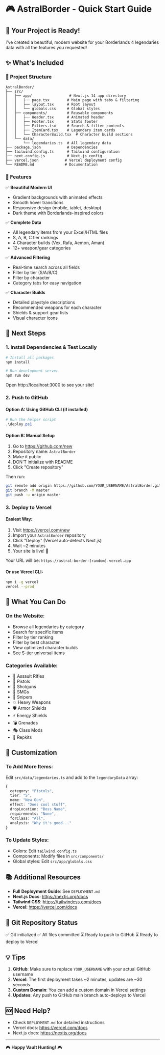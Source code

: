 # 🎮 AstralBorder - Quick Start Guide

## 🎉 Your Project is Ready!

I've created a beautiful, modern website for your Borderlands 4 legendaries data with all the features you requested!

## ✨ What's Included

### 📁 Project Structure
```
AstralBorder/
├── src/
│   ├── app/                 # Next.js 14 app directory
│   │   ├── page.tsx        # Main page with tabs & filtering
│   │   ├── layout.tsx      # Root layout
│   │   └── globals.css     # Global styles
│   ├── components/         # Reusable components
│   │   ├── Header.tsx      # Animated header
│   │   ├── Footer.tsx      # Stats footer
│   │   ├── Filters.tsx     # Search & filter controls
│   │   ├── ItemCard.tsx    # Legendary item cards
│   │   └── CharacterBuild.tsx  # Character build sections
│   └── data/
│       └── legendaries.ts  # All legendary data
├── package.json            # Dependencies
├── tailwind.config.ts      # Tailwind configuration
├── next.config.js          # Next.js config
├── vercel.json            # Vercel deployment config
└── README.md              # Documentation
```

### 🎨 Features

✅ **Beautiful Modern UI**
- Gradient backgrounds with animated effects
- Smooth hover transitions
- Responsive design (mobile, tablet, desktop)
- Dark theme with Borderlands-inspired colors

✅ **Complete Data**
- All legendary items from your Excel/HTML files
- S, A, B, C tier rankings
- 4 Character builds (Vex, Rafa, Aemon, Aman)
- 12+ weapon/gear categories

✅ **Advanced Filtering**
- Real-time search across all fields
- Filter by tier (S/A/B/C)
- Filter by character
- Category tabs for easy navigation

✅ **Character Builds**
- Detailed playstyle descriptions
- Recommended weapons for each character
- Shields & support gear lists
- Visual character icons

## 🚀 Next Steps

### 1. Install Dependencies & Test Locally

```bash
# Install all packages
npm install

# Run development server
npm run dev
```

Open http://localhost:3000 to see your site!

### 2. Push to GitHub

#### Option A: Using GitHub CLI (if installed)
```powershell
# Run the helper script
.\deploy.ps1
```

#### Option B: Manual Setup
1. Go to https://github.com/new
2. Repository name: `AstralBorder`
3. Make it public
4. DON'T initialize with README
5. Click "Create repository"

Then run:
```bash
git remote add origin https://github.com/YOUR_USERNAME/AstralBorder.git
git branch -M master
git push -u origin master
```

### 3. Deploy to Vercel

#### Easiest Way:
1. Visit https://vercel.com/new
2. Import your `AstralBorder` repository
3. Click "Deploy" (Vercel auto-detects Next.js)
4. Wait ~2 minutes
5. Your site is live! 🎉

Your URL will be: `https://astral-border-[random].vercel.app`

#### Or use Vercel CLI:
```bash
npm i -g vercel
vercel --prod
```

## 📱 What You Can Do

### On the Website:
- Browse all legendaries by category
- Search for specific items
- Filter by tier ranking
- Filter by best character
- View optimized character builds
- See S-tier universal items

### Categories Available:
- 🔫 Assault Rifles
- 🔫 Pistols  
- 🔫 Shotguns
- 🔫 SMGs
- 🎯 Snipers
- 💥 Heavy Weapons
- 🛡️ Armor Shields
- ⚡ Energy Shields
- 💣 Grenades
- 🎭 Class Mods
- 🔧 Repkits

## 🔧 Customization

### To Add More Items:
Edit `src/data/legendaries.ts` and add to the `legendaryData` array:

```typescript
{
  category: "Pistols",
  tier: "S",
  name: "New Gun",
  effect: "Does cool stuff",
  dropLocation: "Boss Name",
  requirements: "None",
  forClass: "All",
  analysis: "Why it's good..."
}
```

### To Update Styles:
- Colors: Edit `tailwind.config.ts`
- Components: Modify files in `src/components/`
- Global styles: Edit `src/app/globals.css`

## 📚 Additional Resources

- **Full Deployment Guide**: See `DEPLOYMENT.md`
- **Next.js Docs**: https://nextjs.org/docs
- **Tailwind CSS**: https://tailwindcss.com/docs
- **Vercel**: https://vercel.com/docs

## 🎯 Git Repository Status

✅ Git initialized
✅ All files committed
⏳ Ready to push to GitHub
⏳ Ready to deploy to Vercel

## 💡 Tips

1. **GitHub**: Make sure to replace `YOUR_USERNAME` with your actual GitHub username
2. **Vercel**: The first deployment takes ~2 minutes, updates are ~30 seconds
3. **Custom Domain**: You can add a custom domain in Vercel settings
4. **Updates**: Any push to GitHub main branch auto-deploys to Vercel

## 🆘 Need Help?

- Check `DEPLOYMENT.md` for detailed instructions
- Vercel docs: https://vercel.com/docs
- Next.js docs: https://nextjs.org/docs

---

🎮 **Happy Vault Hunting!** 🎮

